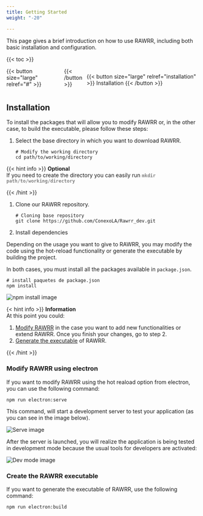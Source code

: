 ```yaml
---
title: Getting Started
weight: "-20"

---
```

This page gives a brief introduction on how to use RAWRR, including both basic installation and configuration.

<!--more-->

{{< toc  >}}

<div style="display: flex; justify-content: space-between">
{{< button size="large" relref="#" >}}<i class="arrow left"></i> {{< /button >}}

{{< button size="large" relref="installation" >}} Installation <i class="arrow right"></i>{{< /button >}}

</div>

## Installation

To install the packages that will allow you to modify RAWRR or, in the other case, to build the executable, please follow these steps:

1. Select the base directory in which you want to download RAWRR.

   ```Shell
   # Modify the working directory
   cd path/to/working/directory
   ```

{{< hint info >}}
**Optional**  
If you need to create the directory you can easily run <span style="color:grey">**`mkdir path/to/working/directory`**</span>

{{< /hint >}}

1. Clone our RAWRR repository.

   ```Shell
   # Cloning base repository
   git clone https://github.com/ConexoLA/Rawrr_dev.git
   ```
2. Install dependencies

Depending on the usage you want to give to RAWRR, you may modify the code using the hot-reload functionality or generate the executable by building the project.

In both cases, you must install all the packages available in `package.json`.

```Shell
# install paquetes de package.json
npm install
```

![npm install image](/images/npm_install.png)

{< hint info >}}
**Information**  
At this point you could:

1. [Modify RAWRR](#modify-rawrr-using-electron) in the case you want to add new functionalities or extend RAWRR. Once you finish your changes, go to step 2.
2. [Generate the executable](#create-the-rawrr-executable) of RAWRR.

{{< /hint >}}

### Modify RAWRR using electron

If you want to modify RAWRR using the hot reaload option from electron, you can use the following command:

```Shell
npm run electron:serve
```

This command, will start a development server to test your application (as you can see in the image below).

![Serve image](/images/serve.png)

After the server is launched, you will realize the application is being tested in development mode because the usual tools for developers are activated:

![Dev mode image](/images/dev_mode.JPG)

### Create the RAWRR executable

If you want to generate the executable of RAWRR, use the following command:

```Shell
npm run electron:build
```